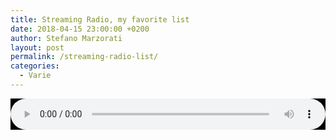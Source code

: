 ```yaml
---
title: Streaming Radio, my favorite list
date: 2018-04-15 23:00:00 +0200
author: Stefano Marzorati
layout: post
permalink: /streaming-radio-list/
categories:
  - Varie
---
```

<audio controls autoplay style="width:100%; height:50;  background-color:#000; color:#000;" src="http://stream.intenseradio.net:8000/live"></audio>